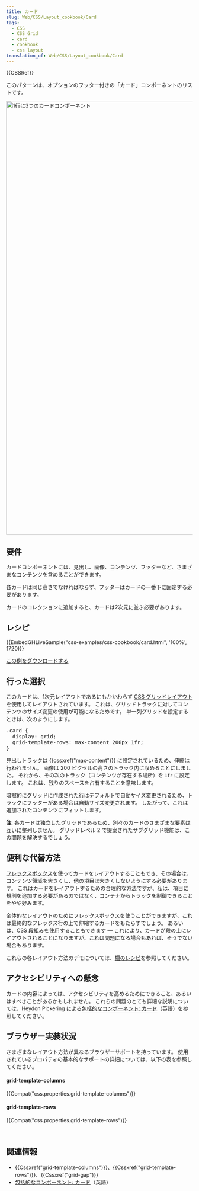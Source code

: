 ```yaml
---
title: カード
slug: Web/CSS/Layout_cookbook/Card
tags:
  - CSS
  - CSS Grid
  - card
  - cookbook
  - css layout
translation_of: Web/CSS/Layout_cookbook/Card
---
```

<p>{{CSSRef}}</p>

<p class="summary"><span class="seoSummary">このパターンは、オプションのフッター付きの「カード」コンポーネントのリストです。</span></p>

<p><img alt="1行に3つのカードコンポーネント" src="https://mdn.mozillademos.org/files/16278/cards.png" style="height: 1172px; width: 1629px;"></p>

<h2 id="Requirements" name="Requirements">要件</h2>

<p>カードコンポーネントには、見出し、画像、コンテンツ、フッターなど、さまざまなコンテンツを含めることができます。</p>

<p>各カードは同じ高さでなければならず、フッターはカードの一番下に固定する必要があります。</p>

<p>カードのコレクションに追加すると、カードは2次元に並ぶ必要があります。</p>

<h2 id="Recipe" name="Recipe">レシピ</h2>

<p>{{EmbedGHLiveSample("css-examples/css-cookbook/card.html", '100%', 1720)}}</p>

<div class="note">
<p><a href="https://github.com/mdn/css-examples/blob/master/css-cookbook/card--download.html">この例をダウンロードする</a></p>
</div>

<h2 id="Choices_made" name="Choices_made">行った選択</h2>

<p>このカードは、1次元レイアウトであるにもかかわらず <a href="/ja/docs/Web/CSS/CSS_Grid_Layout">CSS グリッドレイアウト</a>を使用してレイアウトされています。 これは、グリッドトラックに対してコンテンツのサイズ変更の使用が可能になるためです。 単一列グリッドを設定するときは、次のようにします。</p>

<pre class="brush: css">.card {
  display: grid;
  grid-template-rows: max-content 200px 1fr;
}</pre>

<p>見出しトラックは {{cssxref("max-content")}} に設定されているため、伸縮は行われません。 画像は 200 ピクセルの高さのトラック内に収めることにしました。 それから、その次のトラック（コンテンツが存在する場所）を <code>1fr</code> に設定します。 これは、残りのスペースを占有することを意味します。</p>

<p>暗黙的にグリッドに作成された行はデフォルトで自動サイズ変更されるため、トラックにフッターがある場合は自動サイズ変更されます。 したがって、これは追加されたコンテンツにフィットします。</p>

<div class="note">
<p><strong>注</strong>: 各カードは独立したグリッドであるため、別々のカードのさまざまな要素は互いに整列しません。 グリッドレベル 2 で提案されたサブグリッド機能は、この問題を解決するでしょう。</p>
</div>

<h2 id="Useful_fallbacks_or_alternative_methods" name="Useful_fallbacks_or_alternative_methods">便利な代替方法</h2>

<p><a href="/ja/docs/Web/CSS/CSS_Flexible_Box_Layout">フレックスボックス</a>を使ってカードをレイアウトすることもでき、その場合は、コンテンツ領域を大きくし、他の項目は大きくしないようにする必要があります。 これはカードをレイアウトするための合理的な方法ですが、私は、項目に規則を追加する必要があるのではなく、コンテナからトラックを制御できることをやや好みます。</p>

<p>全体的なレイアウトのためにフレックスボックスを使うことができますが、これは最終的なフレックス行の上で伸縮するカードをもたらすでしょう。 あるいは、<a href="/ja/docs/Web/CSS/CSS_Columns">CSS 段組み</a>を使用することもできます — これにより、カードが段の上にレイアウトされることになりますが、これは問題になる場合もあれば、そうでない場合もあります。</p>

<p>これらの各レイアウト方法のデモについては、<a href="/ja/docs/Web/CSS/Layout_cookbook/Column_layouts">欄のレシピ</a>を参照してください。</p>

<h2 id="Accessibility_concerns" name="Accessibility_concerns">アクセシビリティへの懸念</h2>

<p>カードの内容によっては、アクセシビリティを高めるためにできること、あるいはすべきことがあるかもしれません。 これらの問題のとても詳細な説明については、Heydon Pickering による<a href="https://inclusive-components.design/cards/">包括的なコンポーネント: カード</a>（英語）を参照してください。</p>

<h2 id="Browser_compatibility" name="Browser_compatibility">ブラウザー実装状況</h2>

<p>さまざまなレイアウト方法が異なるブラウザーサポートを持っています。 使用されているプロパティの基本的なサポートの詳細については、以下の表を参照してください。</p>

<h4 id="grid-template-columns" name="grid-template-columns">grid-template-columns</h4>

<p>{{Compat("css.properties.grid-template-columns")}}</p>

<h4 id="grid-template-rows" name="grid-template-rows">grid-template-rows</h4>

<p>{{Compat("css.properties.grid-template-rows")}}</p>

<p> </p>

<h2 id="See_also" name="See_also">関連情報</h2>

<ul>
 <li>{{Cssxref("grid-template-columns")}}、{{Cssxref("grid-template-rows")}}、{{Cssxref("grid-gap")}}</li>
 <li><a href="https://inclusive-components.design/cards/">包括的なコンポーネント: カード</a>（英語）</li>
</ul>
